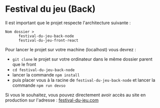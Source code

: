 # Festival du jeu (Back)

Il est important que le projet respecte l'architecture suivante :
```
Nom dossier >
      festival-du-jeu-back-node
      festival-du-jeu-front-react
```
      
Pour lancer le projet sur votre machine (localhost) vous devrez :

- `git clone` le projet sur votre ordinateur dans le même dossier parent que le front
- `cd festival-du-jeu-back-node`
- lancer la commande `npm install`
- puis placer vous à la racine de `festival-du-jeu-back-node` et lancer la commande `npm run devso`

Si vous le souhaitez, vous pouvez directement avoir accès au site en production sur l'adresse : [festival-du-jeu.com](https://festival-du-jeu.herokuapp.com/)
